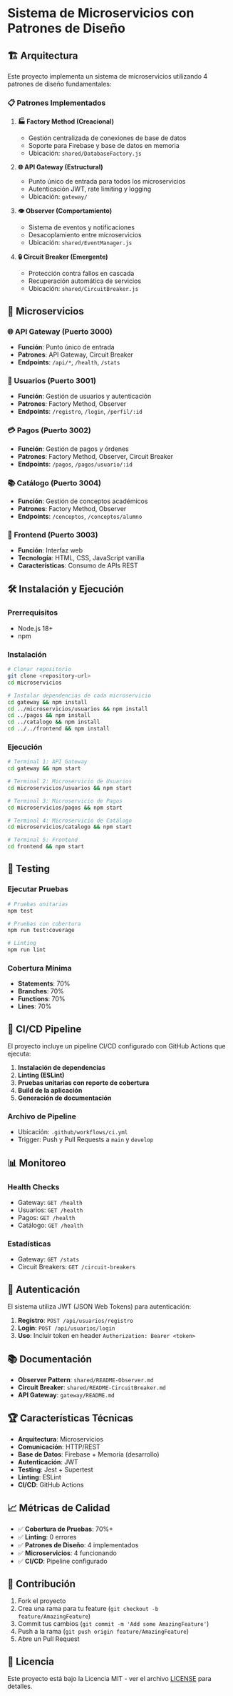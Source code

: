 # Sistema de Microservicios con Patrones de Diseño

## 🏗️ Arquitectura

Este proyecto implementa un sistema de microservicios utilizando 4 patrones de diseño fundamentales:

### 📋 Patrones Implementados

1. **🏭 Factory Method (Creacional)**
   - Gestión centralizada de conexiones de base de datos
   - Soporte para Firebase y base de datos en memoria
   - Ubicación: `shared/DatabaseFactory.js`

2. **🌐 API Gateway (Estructural)**
   - Punto único de entrada para todos los microservicios
   - Autenticación JWT, rate limiting y logging
   - Ubicación: `gateway/`

3. **👁️ Observer (Comportamiento)**
   - Sistema de eventos y notificaciones
   - Desacoplamiento entre microservicios
   - Ubicación: `shared/EventManager.js`

4. **🔒 Circuit Breaker (Emergente)**
   - Protección contra fallos en cascada
   - Recuperación automática de servicios
   - Ubicación: `shared/CircuitBreaker.js`

## 🚀 Microservicios

### 🌐 API Gateway (Puerto 3000)
- **Función**: Punto único de entrada
- **Patrones**: API Gateway, Circuit Breaker
- **Endpoints**: `/api/*`, `/health`, `/stats`

### 👤 Usuarios (Puerto 3001)
- **Función**: Gestión de usuarios y autenticación
- **Patrones**: Factory Method, Observer
- **Endpoints**: `/registro`, `/login`, `/perfil/:id`

### 💳 Pagos (Puerto 3002)
- **Función**: Gestión de pagos y órdenes
- **Patrones**: Factory Method, Observer, Circuit Breaker
- **Endpoints**: `/pagos`, `/pagos/usuario/:id`

### 📚 Catálogo (Puerto 3004)
- **Función**: Gestión de conceptos académicos
- **Patrones**: Factory Method, Observer
- **Endpoints**: `/conceptos`, `/conceptos/alumno`

### 🎨 Frontend (Puerto 3003)
- **Función**: Interfaz web
- **Tecnología**: HTML, CSS, JavaScript vanilla
- **Características**: Consumo de APIs REST

## 🛠️ Instalación y Ejecución

### Prerrequisitos
- Node.js 18+
- npm

### Instalación
```bash
# Clonar repositorio
git clone <repository-url>
cd microservicios

# Instalar dependencias de cada microservicio
cd gateway && npm install
cd ../microservicios/usuarios && npm install
cd ../pagos && npm install
cd ../catalogo && npm install
cd ../../frontend && npm install
```

### Ejecución
```bash
# Terminal 1: API Gateway
cd gateway && npm start

# Terminal 2: Microservicio de Usuarios
cd microservicios/usuarios && npm start

# Terminal 3: Microservicio de Pagos
cd microservicios/pagos && npm start

# Terminal 4: Microservicio de Catálogo
cd microservicios/catalogo && npm start

# Terminal 5: Frontend
cd frontend && npm start
```

## 🧪 Testing

### Ejecutar Pruebas
```bash
# Pruebas unitarias
npm test

# Pruebas con cobertura
npm run test:coverage

# Linting
npm run lint
```

### Cobertura Mínima
- **Statements**: 70%
- **Branches**: 70%
- **Functions**: 70%
- **Lines**: 70%

## 🔧 CI/CD Pipeline

El proyecto incluye un pipeline CI/CD configurado con GitHub Actions que ejecuta:

1. **Instalación de dependencias**
2. **Linting (ESLint)**
3. **Pruebas unitarias con reporte de cobertura**
4. **Build de la aplicación**
5. **Generación de documentación**

### Archivo de Pipeline
- Ubicación: `.github/workflows/ci.yml`
- Trigger: Push y Pull Requests a `main` y `develop`

## 📊 Monitoreo

### Health Checks
- Gateway: `GET /health`
- Usuarios: `GET /health`
- Pagos: `GET /health`
- Catálogo: `GET /health`

### Estadísticas
- Gateway: `GET /stats`
- Circuit Breakers: `GET /circuit-breakers`

## 🔐 Autenticación

El sistema utiliza JWT (JSON Web Tokens) para autenticación:

1. **Registro**: `POST /api/usuarios/registro`
2. **Login**: `POST /api/usuarios/login`
3. **Uso**: Incluir token en header `Authorization: Bearer <token>`

## 📚 Documentación

- **Observer Pattern**: `shared/README-Observer.md`
- **Circuit Breaker**: `shared/README-CircuitBreaker.md`
- **API Gateway**: `gateway/README.md`

## 🏆 Características Técnicas

- **Arquitectura**: Microservicios
- **Comunicación**: HTTP/REST
- **Base de Datos**: Firebase + Memoria (desarrollo)
- **Autenticación**: JWT
- **Testing**: Jest + Supertest
- **Linting**: ESLint
- **CI/CD**: GitHub Actions

## 📈 Métricas de Calidad

- ✅ **Cobertura de Pruebas**: 70%+
- ✅ **Linting**: 0 errores
- ✅ **Patrones de Diseño**: 4 implementados
- ✅ **Microservicios**: 4 funcionando
- ✅ **CI/CD**: Pipeline configurado

## 🤝 Contribución

1. Fork el proyecto
2. Crea una rama para tu feature (`git checkout -b feature/AmazingFeature`)
3. Commit tus cambios (`git commit -m 'Add some AmazingFeature'`)
4. Push a la rama (`git push origin feature/AmazingFeature`)
5. Abre un Pull Request

## 📄 Licencia

Este proyecto está bajo la Licencia MIT - ver el archivo [LICENSE](LICENSE) para detalles.